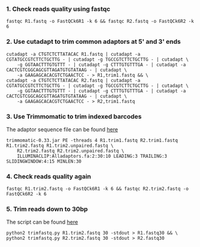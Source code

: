### 1. Check reads quality using fastqc

```
fastqc R1.fastq -o FastQCk6R1 -k 6 && fastqc R2.fastq -o FastQCk6R2 -k 6
```

### 2. Use cutadapt to trim common adaptors at 5' and 3' ends

```
cutadapt -a CTGTCTCTTATACAC R1.fastq | cutadapt -a CGTATGCCGTCTTCTGCTTG - | cutadapt -g TGCCGTCTTCTGCTTG - | cutadapt \
    -g GGTAACTTTGTGTTT - | cutadapt -g CTTTGTGTTTGA - | cutadapt -a CACTCGTCGGCAGCGTTAGATGTGTATAAG - | cutadapt \
    -a GAAGAGCACACGTCTGAACTCC - > R1,trim1.fastq && \
cutadapt -a CTGTCTCTTATACAC R2.fastq | cutadapt -a CGTATGCCGTCTTCTGCTTG - | cutadapt -g TGCCGTCTTCTGCTTG - | cutadapt \
    -g GGTAACTTTGTGTTT - | cutadapt -g CTTTGTGTTTGA - | cutadapt -a CACTCGTCGGCAGCGTTAGATGTGTATAAG - | cutadapt \
    -a GAAGAGCACACGTCTGAACTCC - > R2,trim1.fastq
```

### 3. Use Trimmomatic to trim indexed barcodes
The adaptor sequence file can be found [here](https://github.com/brianpenghe/Stathopoulos_Lab/blob/master/ATACSeq_pipeline/AllAdaptors.fa)

```
trimmomatic-0.33.jar PE -threads 4 R1.trim1.fastq R2.trim1.fastq R1.trim2.fastq R1.trim2.unpaired.fastq \
    R2.trim2.fastq R2.trim2.unpaired.fastq \
    ILLUMINACLIP:Alladaptors.fa:2:30:10 LEADING:3 TRAILING:3 SLIDINGWINDOW:4:15 MINLEN:30
```

### 4. Check reads quality again

```
fastqc R1.trim2.fastq -o FastQCk6R1 -k 6 && fastqc R2.trim2.fastq -o FastQCk6R2 -k 6
```

### 5. Trim reads down to 30bp
The script can be found [here](https://github.com/brianpenghe/fastq-scripts/blob/master/trimfastq.py)
```
python2 trimfastq.py R1.trim2.fastq 30 -stdout > R1.fastq30 && \
python2 trimfastq.py R2.trim2.fastq 30 -stdout > R2.fastq30
```
